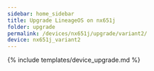 ```yaml
---
sidebar: home_sidebar
title: Upgrade LineageOS on nx651j
folder: upgrade
permalink: /devices/nx651j/upgrade/variant2/
device: nx651j_variant2
---
```

{% include templates/device_upgrade.md %}
